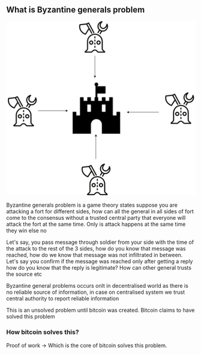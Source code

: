 ## What is Byzantine generals problem

![Byzantine generals problem.png](byzantine_generals_problem.png)

Byzantine generals problem is a game theory states suppose you are attacking a fort for different sides, how can all the general in all sides of fort come to the consensus without a trusted central party that everyone will attack the fort at the same time. Only is attack happens at the same time they win else no

Let's say, you pass message through soldier from your side with the time of the attack to the rest of the 3 sides, how do you know that message was reached, how do we know that message was not infiltrated in between. Let's say you confirm if the message was reached only after getting a reply how do you know that the reply is legitimate? How can other general trusts the source etc

Byzantine general problems occurs onlt in decentralised world as there is no reliable source of information, in case on centralised system we trust central authority to report reliable information

This is an unsolved problem until bitcoin was created.
Bitcoin claims to have solved this problem

### How bitcoin solves this?

Proof of work -> Which is the core of bitcoin solves this problem.

  